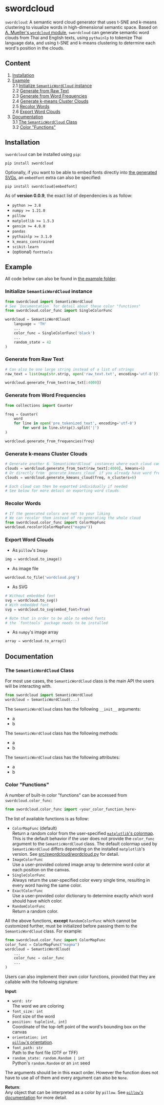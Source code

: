 # **swordcloud**
`swordcloud`: A semantic word cloud generator that uses t-SNE and k-means clustering to visualize words in high-dimensional semantic space. Based on [A. Mueller's `wordcloud` module](https://github.com/amueller/word_cloud), `swordcloud` can generate semantic word clouds from Thai and English texts, using `pythainlp` to tokenize Thai language data, and using t-SNE and k-means clustering to determine each word's position in the clouds.

## **Content**
1. [Installation](#installation)
2. [Example](#example)\
    2.1 [Initialize `SemanticWordCloud` instance](#initialize-semanticwordcloud-instance)\
    2.2 [Generate from Raw Text](#generate-from-raw-text)\
    2.3 [Generate from Word Frequencies](#generate-from-word-frequencies)\
    2.4 [Generate k-means Cluster Clouds](#generate-k-means-cluster-clouds)\
    2.5 [Recolor Words](#recolor-words)\
    2.6 [Export Word Clouds](#export-word-clouds)
3. [Documentation](#documentation)\
    3.1 [The `SemanticWordCloud` Class](#the-semanticwordcloud-class)\
    3.2 [Color "Functions"](#color-functions)

## **Installation**
`swordcloud` can be installed using `pip`:
```
pip install swordcloud
```
Optionally, if you want to be able to embed fonts directly into [the generated SVGs](#export-word-clouds), an `embedfont` extra can also be specified:
```
pip install swordcloud[embedfont]
```
As of **version 0.0.9**, the exact list of dependencies is as follow:
- `python >= 3.8`
- `numpy >= 1.21.0`
- `pillow`
- `matplotlib >= 1.5.3`
- `gensim >= 4.0.0`
- `pandas`
- `pythainlp >= 3.1.0`
- `k_means_constrained`
- `scikit-learn`
- (optional) `fonttools`

## **Example**
All code below can also be found in [the example folder](example).
### **Initialize `SemanticWordCloud` instance**
```python
from swordcloud import SemanticWordCloud
# See `Documentation` for detail about these color "functions"
from swordcloud.color_func import SingleColorFunc

wordcloud = SemanticWordCloud(
    language = 'TH'
    ...
    color_func = SingleColorFunc('black')
    ...
    random_state = 42
)
```
### **Generate from Raw Text**
```python
# Can also be one large string instead of a list of strings
raw_text = list(map(str.strip, open('raw_text.txt', encoding='utf-8')))

wordcloud.generate_from_text(raw_txt[:4000])
```
### **Generate from Word Frequencies**
```python
from collections import Counter

freq = Counter(
    word
    for line in open('pre_tokenized_text', encoding='utf-8')
        for word in line.strip().split('|')
)

wordcloud.generate_from_frequencies(freq)
```
### **Generate k-means Cluster Clouds**
```python
# Generate another 6 `SemanticWordCloud` instances where each cloud comes from k-means clustering
clouds = wordcloud.generate_from_text(raw_text[:4000], kmeans=6)
# Or directly from `generate_kmeans_cloud` if you already have word frequencies
clouds = wordcloud.generate_kmeans_cloud(freq, n_clusters=6)

# Each cloud can then be exported individually if needed
# See below for more detail on exporting word clouds
```
### **Recolor Words**
```python
# If the generated colors are not to your liking
# We can recolor them instead of re-generating the whole cloud
from swordcloud.color_func import ColorMapFunc
wordcloud.recolor(ColorMapFunc("magma"))
```
### **Export Word Clouds**
- As `pillow`'s `Image`
```python
img = wordcloud.to_image()
```
- As image file
```python
wordcloud.to_file('wordcloud.png')
```
- As SVG
```python
# Without embedded font
svg = wordcloud.to_svg()
# With embedded font
svg = wordcloud.to_svg(embed_font=True)

# Note that in order to be able to embed fonts
# the `fonttools` package needs to be installed
```
- As `numpy`'s image array
```python
array = wordcloud.to_array()
```

## **Documentation**
### **The `SemanticWordCloud` Class**
For most use cases, the `SemanticWordCloud` class is the main API the users will be interacting with.
```python
from swordcloud import SemanticWordCloud
wordcloud = SemanticWordCloud(...)
```
The `SemanticWordCloud` class has the following `__init__` arguments:
- a
- b

The `SemanticWordCloud` class has the following methods:
- a
- b

The `SemanticWordCloud` class has the following attributes:
- a
- b

### **Color "Functions"**
A number of built-in color "functions" can be accessed from  `swordcloud.color_func`:
```python
from swordcloud.color_func import <your_color_function_here>
```
The list of available functions is as follow:
- `ColorMapFunc` (default)\
    Return a random color from the user-specified [`matplotlib`'s colormap](https://matplotlib.org/stable/gallery/color/colormap_reference.html). This is the default behavior if the user does not provide the `color_func` argument to the `SemanticWordCloud` class. The default colormap used by `SemanticWordCloud` differs depending on the installed `matplotlib`'s version. See [src/swordcloud/wordcloud.py](src/swordcloud/wordcloud.py) for detail.
- `ImageColorFunc`\
    Use a user-provided colored image array to determine word color at each position on the canvas.
- `SingleColorFunc`\
    Always return the user-specified color every single time, resulting in every word having the same color.
- `ExactColorFunc`\
    Use a user-provided color dictionary to determine exactly which word should have which color.
- `RandomColorFunc`\
    Return a random color.

All the above functions, **except** `RandomColorFunc` which cannot be customized further, must be initialized before passing them to the `SemanticWordCloud` class. For example:
```python
from swordcloud.color_func import ColorMapFunc
color_func = ColorMapFunc("magma")
wordcloud = SemanticWordCloud(
    ...
    color_func = color_func
    ...
)
```
Users can also implement their own color functions, provided that they are callable with the following signature:

**Input**:
- `word: str`\
    The word we are coloring
- `font_size: int`\
    Font size of the word
- `position: tuple[int, int]`\
    Coordinate of the top-left point  of the word's bounding box on the canvas
- `orientation: int`\
    [`pillow`'s orientation](https://pillow.readthedocs.io/en/stable/reference/Image.html#transpose-methods).
- `font_path: str`\
    Path to the font file (OTF or TFF)
- `random_state: random.Random | int`\
    Python's `random.Random` or an `int` seed

The arguments should be in this exact order. However the function does not have to use all of them and every argument can also be `None`.

**Return**:\
Any object that can be interpreted as a color by `pillow`. See [`pillow`'s documentation](https://pillow.readthedocs.io/en/stable/) for more detail.